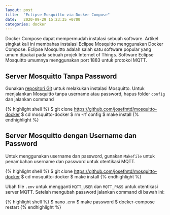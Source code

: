 ```yaml
---
layout: post
title:  "Eclipse Mosquitto via Docker Compose"
date:   2020-09-29 15:23:35 +0700
categories: docker
---
```


Docker Compose dapat mempermudah instalasi sebuah software. Artikel singkat kali ini membahas instalasi Eclipse Mosquitto menggunakan Docker Compose.
Eclipse Mosquitto adalah salah satu software popular yang umum dipakai pada sebuah projek Internet of Things.
Software Eclipse Mosquitto umumnya menggunakan port 1883 untuk protokol MQTT.

## Server Mosquitto Tanpa Password 

Gunakan [repositori Git][repositori-git] untuk melakukan instalasi Mosquitto. Untuk menjalankan Mosquitto tanpa username atau password, hapus folder `config` dan jalankan command

{% highlight shell %}
$ git clone https://github.com/josefmtd/mosquitto-docker
$ cd mosquitto-docker
$ rm -rf config
$ make install
{% endhighlight %}

## Server Mosquitto dengan Username dan Password

Untuk menggunakan username dan password, gunakan `Makefile` untuk penambahan username dan password untuk otentikasi MQTT.

{% highlight shell %}
$ git clone https://github.com/josefmtd/mosquitto-docker
$ cd mosquitto-docker
$ make install
{% endhighlight %}

Ubah file `.env` untuk mengganti `MQTT_USER` dan `MQTT_PASS` untuk otentikasi server MQTT. Setelah mengubah password jalankan command di bawah ini:

{% highlight shell %}
$ nano .env
$ make password
$ docker-compose restart
{% endhighlight %}

[repositori-git]: https://github.com/josefmtd/mosquitto-docker
